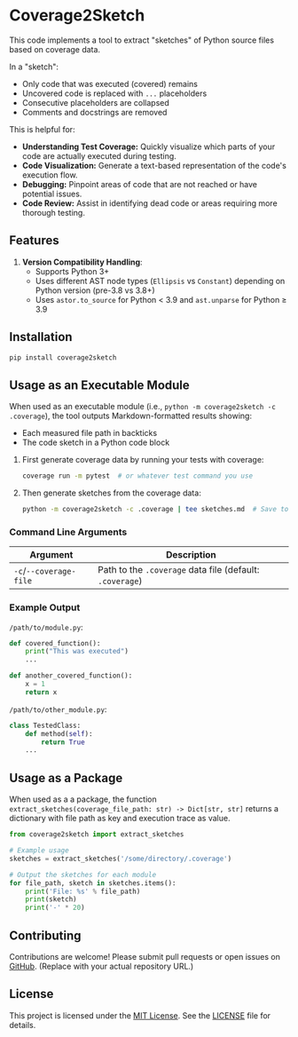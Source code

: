 # Coverage2Sketch

This code implements a tool to extract "sketches" of Python source files based on coverage data.

In a "sketch":

- Only code that was executed (covered) remains
- Uncovered code is replaced with `...` placeholders
- Consecutive placeholders are collapsed
- Comments and docstrings are removed

This is helpful for:

*   **Understanding Test Coverage:** Quickly visualize which parts of your code are actually executed during testing.
*   **Code Visualization:**  Generate a text-based representation of the code's execution flow.
*   **Debugging:**  Pinpoint areas of code that are not reached or have potential issues.
*   **Code Review:**  Assist in identifying dead code or areas requiring more thorough testing.

## Features

1. **Version Compatibility Handling**:
   - Supports Python 3+
   - Uses different AST node types (`Ellipsis` vs `Constant`) depending on Python version (pre-3.8 vs 3.8+)
   - Uses `astor.to_source` for Python < 3.9 and `ast.unparse` for Python ≥ 3.9

## Installation

```bash
pip install coverage2sketch
```

## Usage as an Executable Module

When used as an executable module (i.e., `python -m coverage2sketch -c .coverage`), the tool outputs Markdown-formatted results showing:

- Each measured file path in backticks
- The code sketch in a Python code block

1. First generate coverage data by running your tests with coverage:
   ```bash
   coverage run -m pytest  # or whatever test command you use
   ```

2. Then generate sketches from the coverage data:
   ```bash
   python -m coverage2sketch -c .coverage | tee sketches.md  # Save to file
   ```

### Command Line Arguments

| Argument | Description |
|----------|-------------|
| `-c`/`--coverage-file` | Path to the `.coverage` data file (default: `.coverage`) |

### Example Output

`/path/to/module.py`:

```python
def covered_function():
    print("This was executed")
    ...

def another_covered_function():
    x = 1
    return x
```

`/path/to/other_module.py`:

```python
class TestedClass:
    def method(self):
        return True
    ...
```

## Usage as a Package

When used as a a package, the function `extract_sketches(coverage_file_path: str) -> Dict[str, str]` returns a dictionary with file path as key and execution trace as value.

```python
from coverage2sketch import extract_sketches

# Example usage
sketches = extract_sketches('/some/directory/.coverage')

# Output the sketches for each module
for file_path, sketch in sketches.items():
    print('File: %s' % file_path)
    print(sketch)
    print('-' * 20)
```

## Contributing

Contributions are welcome!  Please submit pull requests or open issues on [GitHub](<your_github_repo_url>).  (Replace with your actual repository URL.)

## License

This project is licensed under the [MIT License](LICENSE). See the [LICENSE](LICENSE) file for details.
